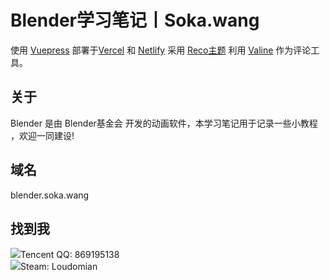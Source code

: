 # Blender学习笔记丨Soka.wang
使用 [Vuepress](https://github.com/vuejs/vuepress) 部署于[Vercel](https://vercel.com/) 和 [Netlify](https://app.netlify.com/) 采用 [Reco主题](https://github.com/vuepress-reco/) 利用 [Valine](https://valine.js.org/) 作为评论工具。

## 关于

Blender 是由 Blender基金会 开发的动画软件，本学习笔记用于记录一些小教程 ，欢迎一同建设!

## 域名

blender.soka.wang


## 找到我

<div align=left><img src="https://www.easyicon.net/api/resizeApi.php?id=1188698&size=24"/>Tencent QQ: 869195138</div>

<div align=left><img src="https://www.easyicon.net/api/resizeApi.php?id=1076543&size=24"/>Steam: Loudomian</div>
